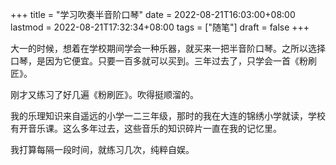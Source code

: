 +++
title = "学习吹奏半音阶口琴"
date = 2022-08-21T16:03:00+08:00
lastmod = 2022-08-21T17:32:34+08:00
tags = ["随笔"]
draft = false
+++

大一的时候，想着在学校期间学会一种乐器，就买来一把半音阶口琴。之所以选择口琴，是因为它便宜。只要一百多就可以买到。三年过去了，只学会一首《粉刷匠》。

刚才又练习了好几遍《粉刷匠》。吹得挺顺溜的。

我的乐理知识来自遥远的小学一二三年级，那时的我在大连的锦绣小学就读，学校有开音乐课。这么多年过去，这些音乐的知识碎片一直在我的记忆里。

我打算每隔一段时间，就练习几次，纯粹自娱。